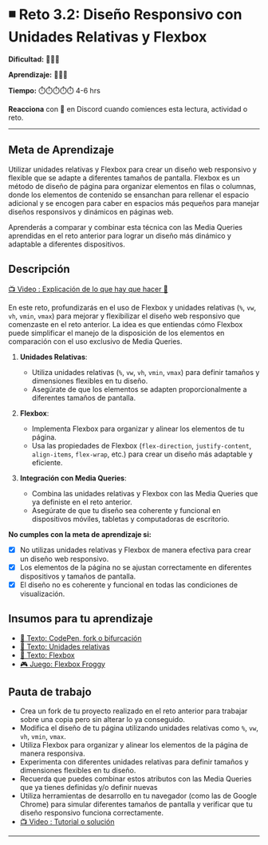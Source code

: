 # ◾ Reto 3.2: Diseño Responsivo con Unidades Relativas y Flexbox

**Dificultad:** 🌻🌻🌻

**Aprendizaje:** 🍯🍯🍯

**Tiempo:** ⏱️️⏱️️⏱️️️⏱️️️⏱️️️ 4-6 hrs

**Reacciona** con 👀 en Discord cuando comiences esta lectura, actividad o reto.

---

## Meta de Aprendizaje

Utilizar unidades relativas y Flexbox para crear un diseño web responsivo y flexible que se adapte a diferentes tamaños de pantalla. Flexbox es un método de diseño de página para organizar elementos en filas o columnas, donde los elementos de contenido se ensanchan para rellenar el espacio adicional y se encogen para caber en espacios más pequeños para manejar diseños responsivos y dinámicos en páginas web.

Aprenderás a comparar y combinar esta técnica con las Media Queries aprendidas en el reto anterior para lograr un diseño más dinámico y adaptable a diferentes dispositivos.

## Descripción

[📺 Video : Explicación de lo que hay que hacer 🌟](https://www.loom.com/share/cd87bcb8c3a440f7ac7ce44de9b8a9b4)

En este reto, profundizarás en el uso de Flexbox y unidades relativas (`%`, `vw`, `vh`, `vmin`, `vmax`) para mejorar y flexibilizar el diseño web responsivo que comenzaste en el reto anterior. La idea es que entiendas cómo Flexbox puede simplificar el manejo de la disposición de los elementos en comparación con el uso exclusivo de Media Queries.

1. **Unidades Relativas**:
   
   - Utiliza unidades relativas (`%`, `vw`, `vh`, `vmin`, `vmax`) para definir tamaños y dimensiones flexibles en tu diseño.
   - Asegúrate de que los elementos se adapten proporcionalmente a diferentes tamaños de pantalla.

2. **Flexbox**:
   
   - Implementa Flexbox para organizar y alinear los elementos de tu página.
   - Usa las propiedades de Flexbox (`flex-direction`, `justify-content`, `align-items`, `flex-wrap`, etc.) para crear un diseño más adaptable y eficiente.

3. **Integración con Media Queries**:
   
   - Combina las unidades relativas y Flexbox con las Media Queries que ya definiste en el reto anterior.
   - Asegúrate de que tu diseño sea coherente y funcional en dispositivos móviles, tabletas y computadoras de escritorio.

**No cumples con la meta de aprendizaje si:**

- [x] No utilizas unidades relativas y Flexbox de manera efectiva para crear un diseño web responsivo.
- [x] Los elementos de la página no se ajustan correctamente en diferentes dispositivos y tamaños de pantalla.
- [x] El diseño no es coherente y funcional en todas las condiciones de visualización.

## Insumos para tu aprendizaje

- [📄 Texto: CodePen, fork o bifurcación](?lang=ES&track=DEV&skill=02_responsive&module=03_responsive_design&path=DEV/00_topics/editors_codepen_fork_ES.md)
- [📄 Texto: Unidades relativas](?lang=ES&track=DEV&skill=02_responsive&module=03_responsive_design&path=DEV/00_topics/css_units_ES.md)
- [📄 Texto: Flexbox](?lang=ES&track=DEV&skill=02_responsive&module=03_responsive_design&path=DEV/00_topics/css_flexbox_ES.md)
- [🎮 Juego: Flexbox Froggy](https://flexboxfroggy.com/)

## Pauta de trabajo

- Crea un fork de tu proyecto realizado en el reto anterior para trabajar sobre una copia pero sin alterar lo ya conseguido.
- Modifica el diseño de tu página utilizando unidades relativas como `%`, `vw`, `vh`, `vmin`, `vmax`.
- Utiliza Flexbox para organizar y alinear los elementos de la página de manera responsiva.
- Experimenta con diferentes unidades relativas para definir tamaños y dimensiones flexibles en tu diseño.
- Recuerda que puedes combinar estos atributos con las Media Queries que ya tienes definidas y/o definir nuevas
- Utiliza herramientas de desarrollo en tu navegador (como las de Google Chrome) para simular diferentes tamaños de pantalla y verificar que tu diseño responsivo funciona correctamente.
- [📺 Video : Tutorial o solución](https://www.loom.com/share/7dca2b3859544170bd7b7bceb35b8a97)

---